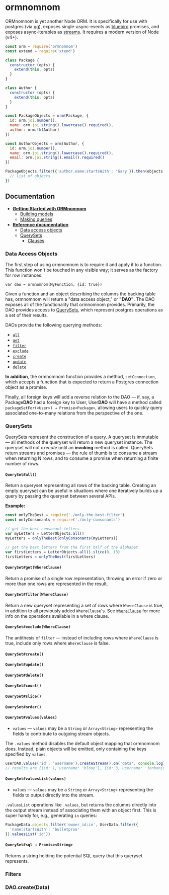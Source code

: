 # ormnomnom

ORMnomnom is yet another Node ORM. It is specifically for use with postgres
(via [pg](http://npm.im/pg)), exposes single-async-events as
[bluebird](http://npm.im/bluebird) promises, and exposes async-iterables as
[streams](http://nodejs.org/api/stream.html). It requires a modern version of
Node (v4+).

```javascript
const orm = require('ormnomnom')
const extend = require('xtend')

class Package {
  constructor (opts) {
    extend(this, opts)
  }
}

class Author {
  constructor (opts) {
    extend(this, opts)
  }
}

const PackageObjects = orm(Package, {
  id: orm.joi.number(),
  name: orm.joi.string().lowercase().required(),
  author: orm.fk(Author)
})

const AuthorObjects = orm(Author, {
  id: orm.joi.number(),
  name: orm.joi.string().lowercase().required(),
  email: orm.joi.string().email().required()
})

PackageObjects.filter({'author.name:startsWith': 'Gary'}).then(objects => {
  // list of objects
})
```

## Documentation

* **[Getting Started with ORMnomnom](docs/getting-started.md)**
  * [Building models](docs/building-models.md)
  * [Making queries](docs/making-queries.md)
* **[Reference documentation](docs/ref/index.md)**
  * [Data access objects](docs/ref/dao.md)
  * [QuerySets](docs/ref/queryset.md)
    * [Clauses](docs/ref/queryset.md#clauses)

### Data Access Objects

The first step of using ormnomnom is to require it and apply it to a function.
This function won't be touched in any visible way; it serves as the factory for
row instances.

```
var dao = ormnomnom(MyFunction, {id: true}) 
```

Given a function and an object describing the columns the backing table has,
ormnomnom will return a "data access object," or **"DAO"**. The DAO exposes all of
the functionality that ormnomnom provides. Primarily, the DAO provides access
to [QuerySets](#querysets), which represent postgres operations as a set of their
results.

DAOs provide the following querying methods:

* [`all`](#querysetall)
* [`get`](#querysetget)
* [`filter`](#querysetfilter)
* [`exclude`](#querysetexclude)
* [`create`](#querysetcreate)
* [`update`](#querysetupdate)
* [`delete`](#querysetdelete)

**In addition**, the ormnomnom function provides a method, `setConnection`, which
accepts a function that is expected to return a Postgres connection object as a
promise.

Finally, all foreign keys will add a reverse relation to the DAO — if, say, a
Package**DAO** had a foreign key to User, User**DAO** will have a method called
`packageSetFor(<User>) → Promise<Package>`, allowing users to quickly query
associated one-to-many relations from the perspective of the one.

### QuerySets

QuerySets represent the construction of a query. A queryset is immutable — all
methods of the queryset will return a new queryset instance. The queryset will
not *execute* until an **invoking** method is called. QuerySets return streams
and promises — the rule of thumb is to consume a stream when returning N rows,
and to consume a promise when returning a finite number of rows. 

#### `QuerySet#all()`

Return a queryset representing all rows of the backing table. Creating an
empty queryset can be useful in situations where one iteratively builds up
a query by passing the queryset between several APIs.

**Example:**

```javascript
const onlyTheBest = require('./only-the-best-filter')
const onlyConsonants = require('./only-consonants')

// get the best consonant letters
var myLetters = LetterObjects.all()
myLetters = onlyTheBest(onlyConsonants(myLetters))

// get the best letters from the first half of the alphabet
var firstLetters = LetterObjects.all().slice(0, 13)
firstLetters = onlyTheBest(firstLetters)
```

#### `QuerySet#get(WhereClause)`

Return a promise of a single row representation, throwing an error if zero or
more than one rows are represented in the result.

#### `QuerySet#filter(WhereClause)`

Return a new queryset representing a set of rows where `WhereClause` is true,
in addition to all previously added `WhereClause`'s. See [`WhereClause`](#whereclause)
for more info on the operations available in a where clause.

#### `QuerySet#exclude(WhereClause)`

The antithesis of `filter` — instead of including rows where `WhereClause` is true,
include only rows where `WhereClause` is false.

#### `QuerySet#create()`
#### `QuerySet#update()`
#### `QuerySet#delete()`
#### `QuerySet#count()`
#### `QuerySet#slice()`
#### `QuerySet#order()`
#### `QuerySet#values(values)`

* `values` — `values` may be a `String` or `Array<String>` representing the
  fields to contribute to outgoing stream objects.

The `.values` method disables the default object mapping that ormnomnom does.
Instead, plain objects will be emitted, only containing the keys specified by
`values`.

```javascript
userDAO.values('id', 'username').createStream().on('data', console.log)
// results are [{id: 1, username: 'bloop'}, {id: 3, username: 'jonbonjovi'}]
```

#### `QuerySet#valuesList(values)`

* `values` — `values` may be a `String` or `Array<String>` representing the
  fields to output directly into the stream.

`.valuesList` operations like `.values`, but returns the columns directly into
the output stream instead of associating them with an object first. This is super
handy for, e.g., generating `in` queries:

```javascript
PackageData.objects.filter('owner_id:in', UserData.filter({
  'name:startsWith': 'bulletproo'
}).valuesList('id'))
```

#### `QuerySet#sql → Promise<String>`

Returns a string holding the potential SQL query that this queryset represents.

### Filters

### DAO<Function>.create(Data)
